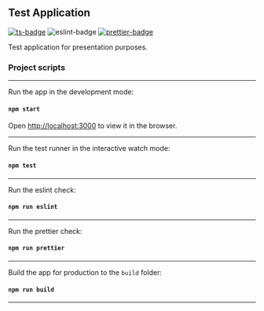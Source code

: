 ## Test Application

[![ts-badge](https://img.shields.io/badge/lang-typescript-007bcd.svg?style=flat-square)](https://www.typescriptlang.org/)
![eslint-badge](https://img.shields.io/badge/code_quality_linters-eslint_and_stylelint-4a32c3.svg?style=flat-square)
[![prettier-badge](https://img.shields.io/badge/code_style-prettier-ff69b4.svg?style=flat-square)](https://github.com/prettier/prettier)

Test application for presentation purposes.

### Project scripts

---

Run the app in the development mode:
#### `npm start`
Open [http://localhost:3000](http://localhost:3000) to view it in the browser.

---

Run the test runner in the interactive watch mode:
#### `npm test`

---

Run the eslint check:
#### `npm run eslint`

---

Run the prettier check:
#### `npm run prettier`

---

Build the app for production to the `build` folder:
#### `npm run build`

---